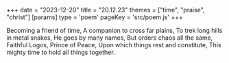 +++
date = "2023-12-20"
title = "20.12.23"
themes = ["time", "praise", "christ"]
[params]
  type = 'poem'
  pageKey = 'src/poem.js'
+++

Becoming a friend of time,
A companion to cross far plains,
To trek long hills in metal snakes,
He goes by many names,
But orders chaos all the same,
Faithful Logos, Prince of Peace,
Upon which things rest and constitute,
This mighty time to hold all things together.
